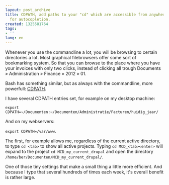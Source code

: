 ```yaml
---
layout: post_archive
title: CDPATH, add paths to your "cd" which are accessible from anywhere on your system
  for autocopletion.
created: 1325581764
tags:
- ''
lang: en
---
```

Whenever you use the commandline a lot, you will be browsing to certain directories a lot. Most graphical filebrowsers offer some sort of bookmarking system. So that you can browse to the place where you have your invoices with only two clicks, instead of clicking all trough Documents » Administration » Finance » 2012 » 01. 

Bash has something similar, but as always with the commandline, more powerfull: [CDPATH](http://www.caliban.org/bash/#bashtips).

I have several CDPATH entries set, for example on my desktop machine: 

`export CDPATH=~/Documenten:~/Documenten/Administratie/Facturen/huidig_jaar/`

And on my webservers:

`export CDPATH=/var/www`.

The first, for example allows me, regardless of the current active directory, to type `cd <tab>` to show all active projects. Typing `cd MCD_<tab><enter>` will expand to the project `cd MCD_my_current_drupal` and open the directory `/home/ber/Documenten/MCD_my_current_drupal/`. 

One of those tiny settings that make a small thing a little more efficient. And because I type that several hundreds of times each week, it's overall benefit is rather large. 

